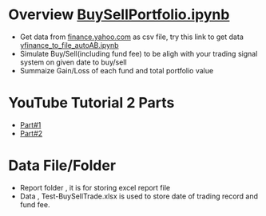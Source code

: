 # Overview [BuySellPortfolio.ipynb](https://github.com/technqvi/FinQuant/blob/master/TradeSimulation/BuySellPortfolio.ipynb) 
- Get data from [finance.yahoo.com](finance.yahoo.com) as csv file, try this link to get data [yfinance_to_file_autoAB.ipynb](https://github.com/technqvi/AssetPriceFeeding/blob/master/yfinance_to_file_autoAB.ipynb)
- Simulate Buy/Sell(including fund fee) to be aligh with your trading signal system on given date to buy/sell
- Summaize Gain/Loss of each fund and total portfolio value
# YouTube Tutorial 2 Parts 
* [Part#1](https://www.youtube.com/watch?v=nu0cIHiVhNs) 
* [Part#2](https://www.youtube.com/watch?v=WiB4nJtNSJ4) 

 
# Data File/Folder
-  Report folder , it is for storing excel report file
-  Data , Test-BuySellTrade.xlsx is used to store date of trading record and fund fee. 

